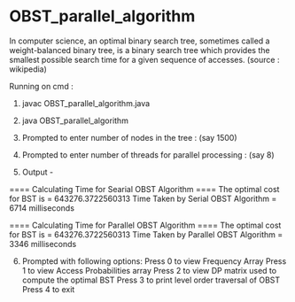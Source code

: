 # OBST_parallel_algorithm

In computer science, an optimal binary search tree, sometimes called a weight-balanced binary tree,
is a binary search tree which provides the smallest possible search time for a given sequence of accesses. (source : wikipedia)

Running on cmd : 

1) javac OBST_parallel_algorithm.java
2) java OBST_parallel_algorithm

3) Prompted to enter number of nodes in the tree : (say 1500)

4) Prompted to enter number of threads for parallel processing : (say 8)

5) Output -

==== Calculating Time for Searial OBST Algorithm ====
 The optimal cost for BST is = 643276.3722560313
Time Taken by Serial OBST Algorithm = 6714 milliseconds

==== Calculating Time for Parallel OBST Algorithm ====
 The optimal cost for BST is = 643276.3722560313
Time Taken by Parallel OBST Algorithm = 3346 milliseconds


6) Prompted with following options:
Press 0 to view Frequency Array
Press 1 to view Access Probabilities array
Press 2 to view DP matrix used to compute the optimal BST
Press 3 to print level order traversal of OBST
Press 4 to exit

